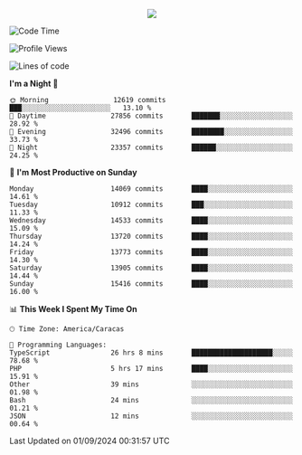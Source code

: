 <p align="center">
  <a href="http://www.github.com/thevacs">
    <img src="https://github-readme-streak-stats.herokuapp.com/?user=thevacs&stroke=ffffff&background=1c1917&ring=0891b2&fire=0891b2&currStreakNum=ffffff&currStreakLabel=0891b2&sideNums=ffffff&sideLabels=ffffff&dates=ffffff&hide_border=true" />
  </a>
</p>

<!--START_SECTION:waka-->
![Code Time](http://img.shields.io/badge/Code%20Time-2%2C718%20hrs%2019%20mins-blue)

![Profile Views](http://img.shields.io/badge/Profile%20Views-0-blue)

![Lines of code](https://img.shields.io/badge/From%20Hello%20World%20I%27ve%20Written-10.4%20million%20lines%20of%20code-blue)

**I'm a Night 🦉** 

```text
🌞 Morning                12619 commits       ███░░░░░░░░░░░░░░░░░░░░░░   13.10 % 
🌆 Daytime                27856 commits       ███████░░░░░░░░░░░░░░░░░░   28.92 % 
🌃 Evening                32496 commits       ████████░░░░░░░░░░░░░░░░░   33.73 % 
🌙 Night                  23357 commits       ██████░░░░░░░░░░░░░░░░░░░   24.25 % 
```
📅 **I'm Most Productive on Sunday** 

```text
Monday                   14069 commits       ████░░░░░░░░░░░░░░░░░░░░░   14.61 % 
Tuesday                  10912 commits       ███░░░░░░░░░░░░░░░░░░░░░░   11.33 % 
Wednesday                14533 commits       ████░░░░░░░░░░░░░░░░░░░░░   15.09 % 
Thursday                 13720 commits       ████░░░░░░░░░░░░░░░░░░░░░   14.24 % 
Friday                   13773 commits       ████░░░░░░░░░░░░░░░░░░░░░   14.30 % 
Saturday                 13905 commits       ████░░░░░░░░░░░░░░░░░░░░░   14.44 % 
Sunday                   15416 commits       ████░░░░░░░░░░░░░░░░░░░░░   16.00 % 
```


📊 **This Week I Spent My Time On** 

```text
🕑︎ Time Zone: America/Caracas

💬 Programming Languages: 
TypeScript               26 hrs 8 mins       ████████████████████░░░░░   78.68 % 
PHP                      5 hrs 17 mins       ████░░░░░░░░░░░░░░░░░░░░░   15.91 % 
Other                    39 mins             ░░░░░░░░░░░░░░░░░░░░░░░░░   01.98 % 
Bash                     24 mins             ░░░░░░░░░░░░░░░░░░░░░░░░░   01.21 % 
JSON                     12 mins             ░░░░░░░░░░░░░░░░░░░░░░░░░   00.64 % 
```


 Last Updated on 01/09/2024 00:31:57 UTC
<!--END_SECTION:waka-->
